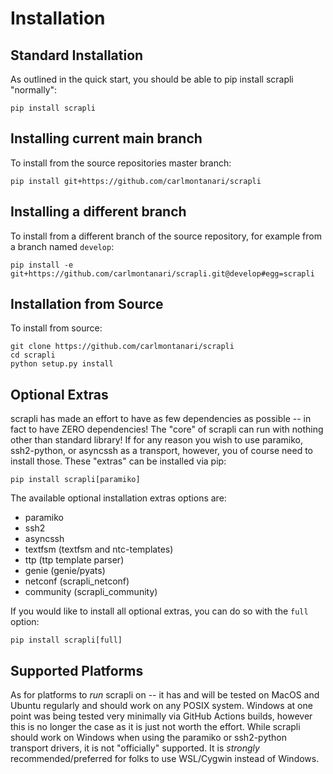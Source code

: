 # Installation


## Standard Installation

As outlined in the quick start, you should be able to pip install scrapli "normally":

```
pip install scrapli
```


## Installing current main branch

To install from the source repositories master branch:

```
pip install git+https://github.com/carlmontanari/scrapli
```


## Installing a different branch

To install from a different branch of the source repository, for example from a branch named `develop`:

```
pip install -e git+https://github.com/carlmontanari/scrapli.git@develop#egg=scrapli
```


## Installation from Source

To install from source:

```
git clone https://github.com/carlmontanari/scrapli
cd scrapli
python setup.py install
```


## Optional Extras

scrapli has made an effort to have as few dependencies as possible -- in fact to have ZERO dependencies! The "core" of
 scrapli can run with nothing other than standard library! If for any reason you wish to use paramiko, ssh2-python, 
or asyncssh as a transport, however, you of course need to install those. These "extras" can be installed via pip:

```
pip install scrapli[paramiko]
```

The available optional installation extras options are:

- paramiko
- ssh2
- asyncssh  
- textfsm (textfsm and ntc-templates)
- ttp (ttp template parser)  
- genie (genie/pyats)
- netconf (scrapli_netconf)
- community (scrapli_community)


If you would like to install all optional extras, you can do so with the `full` option:

```
pip install scrapli[full]
``` 


## Supported Platforms

As for platforms to *run* scrapli on -- it has and will be tested on MacOS and Ubuntu regularly and should work on any
 POSIX system. Windows at one point was being tested very minimally via GitHub Actions builds, however this is no
  longer the case as it is just not worth the effort. While scrapli should work on Windows when using the paramiko or
   ssh2-python transport drivers, it is not "officially" supported. It is *strongly* recommended/preferred for folks
    to use WSL/Cygwin instead of Windows.